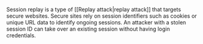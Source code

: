 Session replay is a type of [[Replay attack|replay attack]] that targets secure websites. Secure sites rely on session identifiers such as cookies or unique URL data to identify ongoing sessions. An attacker with a stolen session ID can take over an existing session without having login credentials.